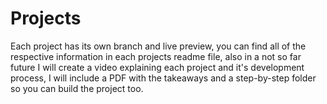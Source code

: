 # Projects
Each project has its own branch and live preview, you can find all of the respective information in each projects readme file, also in a not so far future I will create a video explaining each project and it's development process, I will include a PDF with the takeaways and a step-by-step folder so you can build the project too.
